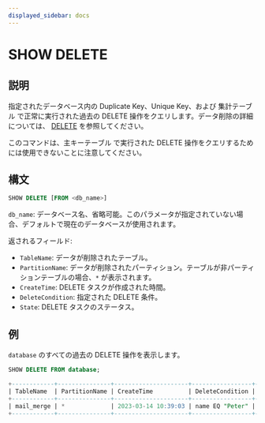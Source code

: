 ```yaml
---
displayed_sidebar: docs
---
```


# SHOW DELETE

## 説明

指定されたデータベース内の Duplicate Key、Unique Key、および 集計テーブル で正常に実行された過去の DELETE 操作をクエリします。データ削除の詳細については、 [DELETE](DELETE.md) を参照してください。

このコマンドは、主キーテーブル で実行された DELETE 操作をクエリするためには使用できないことに注意してください。

## 構文

```sql
SHOW DELETE [FROM <db_name>]
```

`db_name`: データベース名、省略可能。このパラメータが指定されていない場合、デフォルトで現在のデータベースが使用されます。

返されるフィールド:

- `TableName`: データが削除されたテーブル。
- `PartitionName`: データが削除されたパーティション。テーブルが非パーティションテーブルの場合、`*` が表示されます。
- `CreateTime`: DELETE タスクが作成された時間。
- `DeleteCondition`: 指定された DELETE 条件。
- `State`: DELETE タスクのステータス。

## 例

`database` のすべての過去の DELETE 操作を表示します。

```sql
SHOW DELETE FROM database;

+------------+---------------+---------------------+-----------------+----------+
| TableName  | PartitionName | CreateTime          | DeleteCondition | State    |
+------------+---------------+---------------------+-----------------+----------+
| mail_merge | *             | 2023-03-14 10:39:03 | name EQ "Peter" | FINISHED |
+------------+---------------+---------------------+-----------------+----------+
```